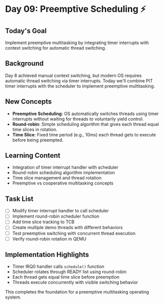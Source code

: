 # Day 09: Preemptive Scheduling ⚡

## Today's Goal

Implement preemptive multitasking by integrating timer interrupts with context switching for automatic thread switching.

## Background

Day 8 achieved manual context switching, but modern OS requires automatic thread switching via timer interrupts. Today we'll combine PIT timer interrupts with the scheduler to implement preemptive multitasking.

## New Concepts

-   **Preemptive Scheduling**: OS automatically switches threads using timer interrupts without waiting for threads to voluntarily yield control.
-   **Round-robin**: Simple scheduling algorithm that gives each thread equal time slices in rotation.
-   **Time Slice**: Fixed time period (e.g., 10ms) each thread gets to execute before being preempted.

## Learning Content

-   Integration of timer interrupt handler with scheduler
-   Round-robin scheduling algorithm implementation
-   Time slice management and thread rotation
-   Preemptive vs cooperative multitasking concepts

## Task List

-   [ ] Modify timer interrupt handler to call scheduler
-   [ ] Implement round-robin scheduler function
-   [ ] Add time slice tracking to TCB
-   [ ] Create multiple demo threads with different behaviors
-   [ ] Test preemptive switching with concurrent thread execution
-   [ ] Verify round-robin rotation in QEMU

## Implementation Highlights

- Timer IRQ0 handler calls `schedule()` function
- Scheduler rotates through READY list using round-robin
- Each thread gets equal time slice before preemption
- Threads execute concurrently with visible switching behavior

This completes the foundation for a preemptive multitasking operating system.